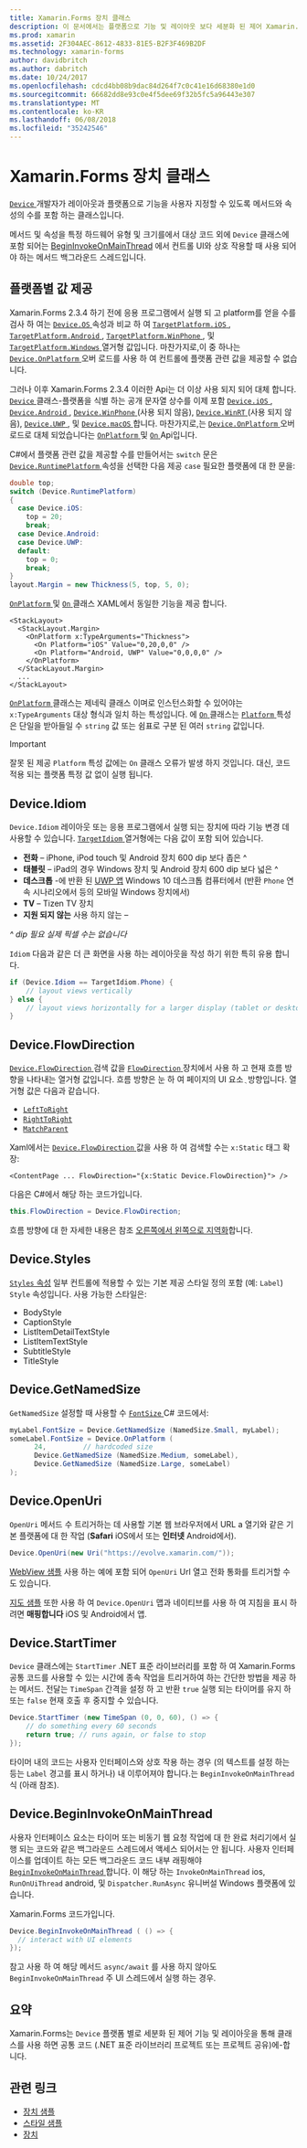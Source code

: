 ```yaml
---
title: Xamarin.Forms 장치 클래스
description: 이 문서에서는 플랫폼으로 기능 및 레이아웃 보다 세분화 된 제어 Xamarin.Forms 장치 클래스를 사용 하는 방법을 설명 합니다.
ms.prod: xamarin
ms.assetid: 2F304AEC-8612-4833-81E5-B2F3F469B2DF
ms.technology: xamarin-forms
author: davidbritch
ms.author: dabritch
ms.date: 10/24/2017
ms.openlocfilehash: cdcd4bb08b9dac84d264f7c0c41e16d68380e1d0
ms.sourcegitcommit: 66682dd8e93c0e4f5dee69f32b5fc5a96443e307
ms.translationtype: MT
ms.contentlocale: ko-KR
ms.lasthandoff: 06/08/2018
ms.locfileid: "35242546"
---
```

# <a name="xamarinforms-device-class"></a>Xamarin.Forms 장치 클래스

[ `Device` ](https://developer.xamarin.com/api/type/Xamarin.Forms.Device/) 개발자가 레이아웃과 플랫폼으로 기능을 사용자 지정할 수 있도록 메서드와 속성의 수를 포함 하는 클래스입니다.

메서드 및 속성을 특정 하드웨어 유형 및 크기를에서 대상 코드 외에 `Device` 클래스에 포함 되어는 [BeginInvokeOnMainThread](#Device_BeginInvokeOnMainThread) 에서 컨트롤 UI와 상호 작용할 때 사용 되어야 하는 메서드 백그라운드 스레드입니다.

<a name="providing-platform-values" />

## <a name="providing-platform-specific-values"></a>플랫폼별 값 제공

Xamarin.Forms 2.3.4 하기 전에 응용 프로그램에서 실행 되 고 platform를 얻을 수를 검사 하 여는 [ `Device.OS` ](https://developer.xamarin.com/api/property/Xamarin.Forms.Device.OS/) 속성과 비교 하 여 [ `TargetPlatform.iOS` ](https://developer.xamarin.com/api/field/Xamarin.Forms.TargetPlatform.iOS/), [ `TargetPlatform.Android` ](https://developer.xamarin.com/api/field/Xamarin.Forms.TargetPlatform.Android/), [ `TargetPlatform.WinPhone` ](https://developer.xamarin.com/api/field/Xamarin.Forms.TargetPlatform.WinPhone/), 및 [ `TargetPlatform.Windows` ](https://developer.xamarin.com/api/field/Xamarin.Forms.TargetPlatform.Windows/) 열거형 값입니다. 마찬가지로,이 중 하나는 [ `Device.OnPlatform` ](https://developer.xamarin.com/api/member/Xamarin.Forms.Device.OnPlatform/p/System.Action/System.Action/System.Action/System.Action/) 오버 로드를 사용 하 여 컨트롤에 플랫폼 관련 값을 제공할 수 없습니다.

그러나 이후 Xamarin.Forms 2.3.4 이러한 Api는 더 이상 사용 되지 되어 대체 합니다. [ `Device` ](https://developer.xamarin.com/api/type/Xamarin.Forms.Device/) 클래스-플랫폼을 식별 하는 공개 문자열 상수를 이제 포함 [ `Device.iOS` ](https://developer.xamarin.com/api/field/Xamarin.Forms.Device.iOS/), [ `Device.Android` ](https://developer.xamarin.com/api/field/Xamarin.Forms.Device.Android/), [ `Device.WinPhone` ](https://developer.xamarin.com/api/field/Xamarin.Forms.Device.WinPhone/) (사용 되지 않음), [ `Device.WinRT` ](https://developer.xamarin.com/api/field/Xamarin.Forms.Device.WinRT/) (사용 되지 않음), [ `Device.UWP` ](https://developer.xamarin.com/api/field/Xamarin.Forms.Device.UWP/), 및 [ `Device.macOS` ](https://developer.xamarin.com/api/field/Xamarin.Forms.Device.macOS/)합니다. 마찬가지로,는 [ `Device.OnPlatform` ](https://developer.xamarin.com/api/member/Xamarin.Forms.Device.OnPlatform/p/System.Action/System.Action/System.Action/System.Action/) 오버 로드로 대체 되었습니다는 [ `OnPlatform` ](https://developer.xamarin.com/api/type/Xamarin.Forms.OnPlatform%3CT%3E/) 및 [ `On` ](https://developer.xamarin.com/api/type/Xamarin.Forms.On/) Api입니다.

C#에서 플랫폼 관련 값을 제공할 수를 만들어서는 `switch` 문은 [ `Device.RuntimePlatform` ](https://developer.xamarin.com/api/property/Xamarin.Forms.Device.RuntimePlatform/) 속성을 선택한 다음 제공 `case` 필요한 플랫폼에 대 한 문을:

```csharp
double top;
switch (Device.RuntimePlatform)
{
  case Device.iOS:
    top = 20;
    break;
  case Device.Android:
  case Device.UWP:
  default:
    top = 0;
    break;
}
layout.Margin = new Thickness(5, top, 5, 0);
```

[ `OnPlatform` ](https://developer.xamarin.com/api/type/Xamarin.Forms.OnPlatform%3CT%3E/) 및 [ `On` ](https://developer.xamarin.com/api/type/Xamarin.Forms.On/) 클래스 XAML에서 동일한 기능을 제공 합니다.

```xaml
<StackLayout>
  <StackLayout.Margin>
    <OnPlatform x:TypeArguments="Thickness">
      <On Platform="iOS" Value="0,20,0,0" />
      <On Platform="Android, UWP" Value="0,0,0,0" />
    </OnPlatform>
  </StackLayout.Margin>
  ...
</StackLayout>
```

[ `OnPlatform` ](https://developer.xamarin.com/api/type/Xamarin.Forms.OnPlatform%3CT%3E/) 클래스는 제네릭 클래스 이며로 인스턴스화할 수 있어야는 `x:TypeArguments` 대상 형식과 일치 하는 특성입니다. 에 [ `On` ](https://developer.xamarin.com/api/type/Xamarin.Forms.On/) 클래스는 [ `Platform` ](https://developer.xamarin.com/api/property/Xamarin.Forms.On.Platform/) 특성은 단일을 받아들일 수 `string` 값 또는 쉼표로 구분 된 여러 `string` 값입니다.

> [!IMPORTANT]
> 잘못 된 제공 `Platform` 특성 값에는 `On` 클래스 오류가 발생 하지 것입니다. 대신, 코드 적용 되는 플랫폼 특정 값 없이 실행 됩니다.

<a name="Device_Idiom" />

## <a name="deviceidiom"></a>Device.Idiom

`Device.Idiom` 레이아웃 또는 응용 프로그램에서 실행 되는 장치에 따라 기능 변경 데 사용할 수 있습니다. [ `TargetIdiom` ](https://developer.xamarin.com/api/type/Xamarin.Forms.TargetIdiom/) 열거형에는 다음 값이 포함 되어 있습니다.

-  **전화** – iPhone, iPod touch 및 Android 장치 600 dip 보다 좁은 ^
-  **태블릿** – iPad의 경우 Windows 장치 및 Android 장치 600 dip 보다 넓은 ^
-  **데스크톱** -에 반환 된 [UWP 앱](~/xamarin-forms/platform/windows/installation/index.md) Windows 10 데스크톱 컴퓨터에서 (반환 `Phone` 연속 시나리오에서 등의 모바일 Windows 장치에서)
-  **TV** – Tizen TV 장치
-  **지원 되지 않는** 사용 하지 않는 –

*^ dip 필요 실제 픽셀 수는 없습니다*

`Idiom` 다음과 같은 더 큰 화면을 사용 하는 레이아웃을 작성 하기 위한 특히 유용 합니다.

```csharp
if (Device.Idiom == TargetIdiom.Phone) {
    // layout views vertically
} else {
    // layout views horizontally for a larger display (tablet or desktop)
}
```

## <a name="deviceflowdirection"></a>Device.FlowDirection

[ `Device.FlowDirection` ](https://developer.xamarin.com/api/property/Xamarin.Forms.VisualElement.FlowDirection/) 검색 값을 [ `FlowDirection` ](https://developer.xamarin.com/api/type/Xamarin.Forms.FlowDirection/) 장치에서 사용 하 고 현재 흐름 방향을 나타내는 열거형 값입니다. 흐름 방향은 눈 하 여 페이지의 UI 요소 ֻ 방향입니다. 열거형 값은 다음과 같습니다.

- [`LeftToRight`](https://developer.xamarin.com/api/field/Xamarin.Forms.FlowDirection.LeftToRight/)
- [`RightToRight`](https://developer.xamarin.com/api/field/Xamarin.Forms.FlowDirection.RightToLeft/)
- [`MatchParent`](https://developer.xamarin.com/api/field/Xamarin.Forms.FlowDirection.MatchParent/)

Xaml에서는 [ `Device.FlowDirection` ](https://developer.xamarin.com/api/property/Xamarin.Forms.VisualElement.FlowDirection/) 값을 사용 하 여 검색할 수는 `x:Static` 태그 확장:

```xaml
<ContentPage ... FlowDirection="{x:Static Device.FlowDirection}"> />
```

다음은 C#에서 해당 하는 코드가입니다.

```csharp
this.FlowDirection = Device.FlowDirection;
```

흐름 방향에 대 한 자세한 내용은 참조 [오른쪽에서 왼쪽으로 지역화](~/xamarin-forms/app-fundamentals/localization/right-to-left.md)합니다.

<a name="Device_Styles" />

## <a name="devicestyles"></a>Device.Styles

[ `Styles` 속성](~/xamarin-forms/user-interface/styles/index.md) 일부 컨트롤에 적용할 수 있는 기본 제공 스타일 정의 포함 (예: `Label`) `Style` 속성입니다. 사용 가능한 스타일은:

* BodyStyle
* CaptionStyle
* ListItemDetailTextStyle
* ListItemTextStyle
* SubtitleStyle
* TitleStyle

<a name="Device_GetNamedSize" />

## <a name="devicegetnamedsize"></a>Device.GetNamedSize

`GetNamedSize` 설정할 때 사용할 수 [ `FontSize` ](~/xamarin-forms/user-interface/text/fonts.md) C# 코드에서:

```csharp
myLabel.FontSize = Device.GetNamedSize (NamedSize.Small, myLabel);
someLabel.FontSize = Device.OnPlatform (
      24,         // hardcoded size
      Device.GetNamedSize (NamedSize.Medium, someLabel),
      Device.GetNamedSize (NamedSize.Large, someLabel)
);
```

<a name="Device_OpenUri" />

## <a name="deviceopenuri"></a>Device.OpenUri

`OpenUri` 메서드 수 트리거하는 데 사용할 기본 웹 브라우저에서 URL a 열기와 같은 기본 플랫폼에 대 한 작업 (**Safari** iOS에서 또는 **인터넷** Android에서).

```csharp
Device.OpenUri(new Uri("https://evolve.xamarin.com/"));
```

[WebView 샘플](https://github.com/xamarin/xamarin-forms-samples/blob/master/WorkingWithWebview/WorkingWithWebview/WebAppPage.cs) 사용 하는 예에 포함 되어 `OpenUri` Url 열고 전화 통화를 트리거할 수도 있습니다.

[지도 샘플](https://github.com/xamarin/xamarin-forms-samples/blob/master/WorkingWithMaps/WorkingWithMaps/MapAppPage.cs) 또한 사용 하 여 `Device.OpenUri` 맵과 네이티브를 사용 하 여 지침을 표시 하려면 **매핑합니다** iOS 및 Android에서 앱.

<a name="Device_StartTimer" />

## <a name="devicestarttimer"></a>Device.StartTimer

`Device` 클래스에는 `StartTimer` .NET 표준 라이브러리를 포함 하 여 Xamarin.Forms 공통 코드를 사용할 수 있는 시간에 종속 작업을 트리거하여 하는 간단한 방법을 제공 하는 메서드. 전달는 `TimeSpan` 간격을 설정 하 고 반환 `true` 실행 되는 타이머를 유지 하 또는 `false` 현재 호출 후 중지할 수 있습니다.

```csharp
Device.StartTimer (new TimeSpan (0, 0, 60), () => {
    // do something every 60 seconds
    return true; // runs again, or false to stop
});
```

타이머 내의 코드는 사용자 인터페이스와 상호 작용 하는 경우 (의 텍스트를 설정 하는 등는 `Label` 경고를 표시 하거나) 내 이루어져야 합니다.는 `BeginInvokeOnMainThread` 식 (아래 참조).

<a name="Device_BeginInvokeOnMainThread" />

## <a name="devicebegininvokeonmainthread"></a>Device.BeginInvokeOnMainThread

사용자 인터페이스 요소는 타이머 또는 비동기 웹 요청 작업에 대 한 완료 처리기에서 실행 되는 코드와 같은 백그라운드 스레드에서 액세스 되어서는 안 됩니다. 사용자 인터페이스를 업데이트 하는 모든 백그라운드 코드 내부 래핑해야 [ `BeginInvokeOnMainThread` ](https://developer.xamarin.com/api/member/Xamarin.Forms.Device.BeginInvokeOnMainThread/p/System.Action/)합니다. 이 해당 하는 `InvokeOnMainThread` ios, `RunOnUiThread` android, 및 `Dispatcher.RunAsync` 유니버설 Windows 플랫폼에 있습니다.

Xamarin.Forms 코드가입니다.

```csharp
Device.BeginInvokeOnMainThread ( () => {
  // interact with UI elements
});
```

참고 사용 하 여 해당 메서드 `async/await` 를 사용 하지 않아도 `BeginInvokeOnMainThread` 주 UI 스레드에서 실행 하는 경우.

## <a name="summary"></a>요약

Xamarin.Forms는 `Device` 플랫폼 별로 세분화 된 제어 기능 및 레이아웃을 통해 클래스를 사용 하면 공통 코드 (.NET 표준 라이브러리 프로젝트 또는 프로젝트 공유)에-합니다.


## <a name="related-links"></a>관련 링크

- [장치 샘플](https://developer.xamarin.com/samples/xamarin-forms/WorkingWithDevice/)
- [스타일 샘플](https://developer.xamarin.com/samples/xamarin-forms/WorkingWithStyles/)
- [장치](https://developer.xamarin.com/api/type/Xamarin.Forms.Device/)
